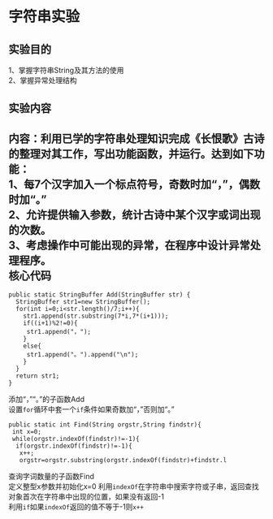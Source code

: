 字符串实验
==========
实验目的
--------
1、掌握字符串String及其方法的使用<br>
2、掌握异常处理结构<br>

实验内容
--------
内容：利用已学的字符串处理知识完成《长恨歌》古诗的整理对其工作，写出功能函数，并运行。达到如下功能：<br>
1、每7个汉字加入一个标点符号，奇数时加“，”，偶数时加“。”<br>
2、允许提供输入参数，统计古诗中某个汉字或词出现的次数。<br>
3、考虑操作中可能出现的异常，在程序中设计异常处理程序。<br>
核心代码
--------
```
public static StringBuffer Add(StringBuffer str) {
  StringBuffer str1=new StringBuffer();
  for(int i=0;i<str.length()/7;i++){
    str1.append(str.substring(7*i,7*(i+1)));
    if((i+1)%2!=0){
     str1.append("，");
    }
    else{
     str1.append("。").append("\n");
    }
  }
  return str1;
}
```
添加“，”“。”的子函数Add<br>
设置`for`循环中套一个`if`条件如果奇数加“，”否则加“。” <br>
```
public static int Find(String orgstr,String findstr){
 int x=0;
 while(orgstr.indexOf(findstr)!=-1){
  if(orgstr.indexOf(findstr)!=-1){
   x++;
   orgstr=orgstr.substring(orgstr.indexOf(findstr)+findstr.l
  ```
查询字词数量的子函数Find<br>
定义整型x参数并初始化x=0
利用`indexOf`在字符串中搜索字符或子串，返回查找对象首次在字符串中出现的位置，如果没有返回-1<br>
利用`if`如果`indexOf`返回的值不等于-1则`x++`<br>
